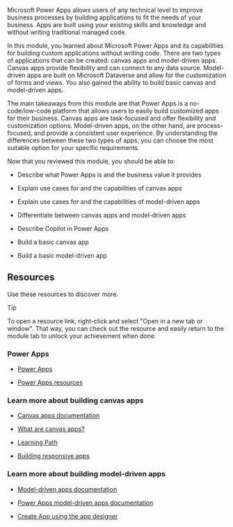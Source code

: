 
Microsoft Power Apps allows users of any technical level to improve business processes by building applications to fit the needs of your business. Apps are built using your existing skills and knowledge and without writing traditional managed code. 

In this module, you learned about Microsoft Power Apps and its capabilities for building custom applications without writing code. There are two types of applications that can be created: canvas apps and model-driven apps. Canvas apps provide flexibility and can connect to any data source. Model-driven apps are built on Microsoft Dataverse and allow for the customization of forms and views. You also gained the ability to build basic canvas and model-driven apps.

The main takeaways from this module are that Power Apps is a no-code/low-code platform that allows users to easily build customized apps for their business. Canvas apps are task-focused and offer flexibility and customization options. Model-driven apps, on the other hand, are process-focused, and provide a consistent user experience. By understanding the differences between these two types of apps, you can choose the most suitable option for your specific requirements.

Now that you reviewed this module, you should be able to:

- Describe what Power Apps is and the business value it provides

- Explain use cases for and the capabilities of canvas apps

- Explain use cases for and the capabilities of model-driven apps

- Differentiate between canvas apps and model-driven apps

- Describe Copilot in Power Apps

- Build a basic canvas app

- Build a basic model-driven app 

 

## Resources

Use these resources to discover more.

 > [!TIP]
 > To open a resource link, right-click and select "Open in a new tab or window". That way, you can check out the resource and easily return to the module tab to unlock your achievement when done.

### Power Apps

- [Power Apps](https://powerapps.microsoft.com/)

- [Power Apps resources](https://powerapps.microsoft.com/blog/microsoft-powerapps-learning-resources/)

### Learn more about building canvas apps

- [Canvas apps documentation](/power-apps/maker/canvas-apps/getting-started)

- [What are canvas apps?](/power-apps/maker/canvas-apps/getting-started)

- [Learning Path](/training/paths/create-powerapps/)

- [Building responsive apps](/power-apps/maker/canvas-apps/build-responsive-apps)

### Learn more about building model-driven apps

- [Model-driven apps documentation](/power-apps/maker/model-driven-apps/)

- [Power Apps model-driven apps documentation](/power-apps/maker/model-driven-apps/)

- [Create App using the app designer](/power-apps/maker/model-driven-apps/create-model-driven-app)  
